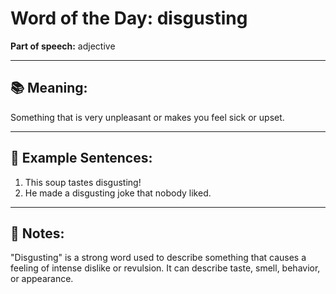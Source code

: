 # Word of the Day: **disgusting**

**Part of speech:** adjective

---

## 📚 Meaning:
Something that is very unpleasant or makes you feel sick or upset.

---

## 💬 Example Sentences:
1. This soup tastes disgusting!  
2. He made a disgusting joke that nobody liked.

---

## 🧠 Notes:
"Disgusting" is a strong word used to describe something that causes a feeling of intense dislike or revulsion. It can describe taste, smell, behavior, or appearance.
